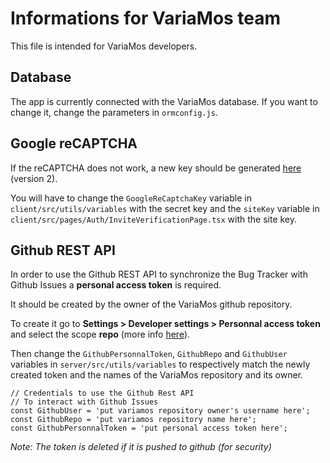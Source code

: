 # Informations for VariaMos team
This file is intended for VariaMos developers.

## Database
The app is currently connected with the VariaMos database.
If you want to change it, change the parameters in `ormconfig.js`.

## Google reCAPTCHA
If the reCAPTCHA does not work, a new key should be generated [here](https://www.google.com/recaptcha/admin/create) (version 2).

You will have to change the `GoogleReCaptchaKey` variable in `client/src/utils/variables` with the secret key and 
the `siteKey` variable in `client/src/pages/Auth/InviteVerificationPage.tsx` with the site key.

## Github REST API
In order to use the Github REST API to synchronize the Bug Tracker with Github Issues a **personal access token** is required.

It should be created by the owner of the VariaMos github repository.

To create it go to **Settings > Developer settings > Personnal access token** and select the scope **repo** (more info [here](https://docs.github.com/en/enterprise-server@3.4/authentication/keeping-your-account-and-data-secure/creating-a-personal-access-token#creating-a-token)).

Then change the `GithubPersonnalToken`, `GithubRepo` and `GithubUser` variables in `server/src/utils/variables` to respectively match the newly created token and the names of the VariaMos repository and its owner.

```
// Credentials to use the Github Rest API
// To interact with Github Issues
const GithubUser = 'put variamos repository owner's username here';
const GithubRepo = 'put variamos repository name here';
const GithubPersonnalToken = 'put personal access token here';
```

*Note: The token is deleted if it is pushed to github (for security)*

